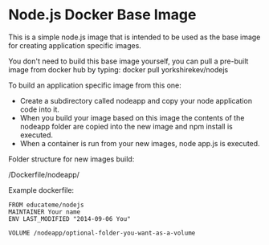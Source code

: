 Node.js Docker Base Image
======================

This is a simple node.js image that is intended to be used as the base image for creating application specific images.

You don't need to build this base image yourself, you can pull a pre-built image from docker hub by typing: docker pull yorkshirekev/nodejs

To build an application specific image from this one:

-  Create a subdirectory called nodeapp and copy your node application code into it.
-  When you build your image based on this image the contents of the nodeapp folder are copied into the new image and npm install is executed.
-  When a container is run from your new images, node app.js is executed.

Folder structure for new images build:

/Dockerfile/nodeapp/<your app files>

Example dockerfile:

    FROM educateme/nodejs
    MAINTAINER Your name
    ENV LAST_MODIFIED "2014-09-06 You"
    
    VOLUME /nodeapp/optional-folder-you-want-as-a-volume
